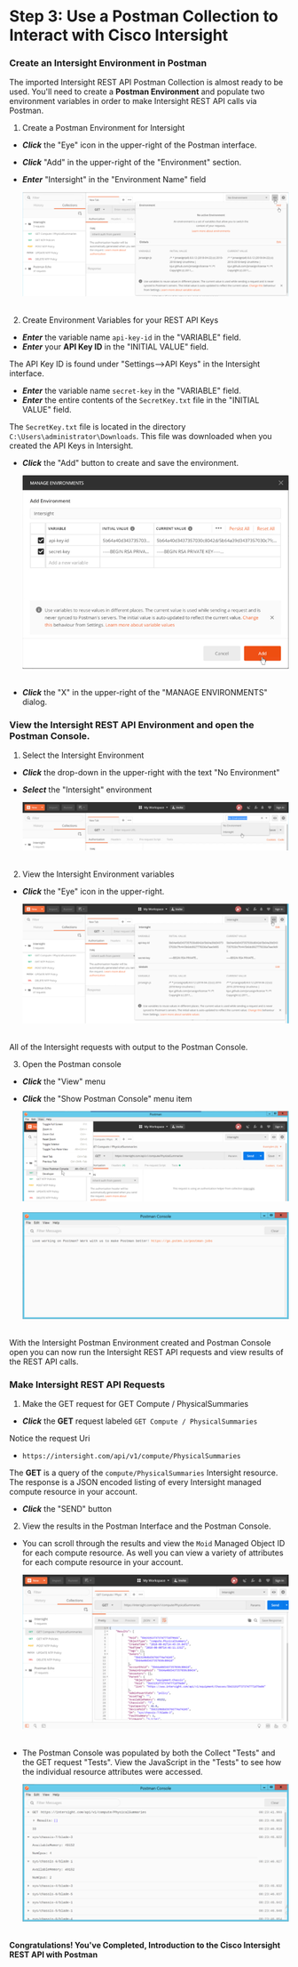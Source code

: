 # Step 3: Use a Postman Collection to Interact with Cisco Intersight

### Create an Intersight Environment in Postman
The imported Intersight REST API Postman Collection is almost ready to be used.  You'll need to create a **Postman Environment** and populate two environment variables in order to make Intersight REST API calls via Postman.

1. Create a Postman Environment for Intersight

  - ***Click*** the "Eye" icon in the upper-right of the Postman interface.
  - ***Click*** "Add" in the upper-right of the "Environment" section.
  - ***Enter*** "Intersight" in the "Environment Name" field

    ![](assets/images/image-26.jpg)<br/><br/>

2. Create Environment Variables for your REST API Keys

  - ***Enter*** the variable name `api-key-id` in the "VARIABLE" field.
  - ***Enter*** your **API Key ID** in the "INITIAL VALUE" field.

  The API Key ID is found under "Settings-->API Keys" in the Intersight interface.

  - ***Enter*** the variable name `secret-key` in the "VARIABLE" field.
  - ***Enter*** the entire contents of the `SecretKey.txt` file in the "INITIAL VALUE" field.

  The `SecretKey.txt` file is located in the directory `C:\Users\administrator\Downloads`. This file was downloaded when you created the API Keys in Intersight.

  - ***Click*** the "Add" button to create and save the environment.

    ![](assets/images/image-27.jpg)<br/><br/>

  - ***Click*** the "X" in the upper-right of the "MANAGE ENVIRONMENTS" dialog.

### View the Intersight REST API Environment and open the Postman Console.

1. Select the Intersight Environment

  - ***Click*** the drop-down in the upper-right with the text "No Environment"
  - ***Select*** the "Intersight" environment

    ![](assets/images/image-28.jpg)<br/><br/>

2. View the Intersight Environment variables

  - ***Click*** the "Eye" icon in the upper-right.

    ![](assets/images/image-29.jpg)<br/><br/>

All of the Intersight requests with output to the Postman Console.

3. Open the Postman console

  - ***Click*** the "View" menu
  - ***Click*** the "Show Postman Console" menu item

    ![](assets/images/image-30.jpg)<br/><br/>
    ![](assets/images/image-31.jpg)<br/><br/>

With the Intersight Postman Environment created and Postman Console open you can now run the Intersight REST API requests and view results of the REST API calls.

### Make Intersight REST API Requests
1. Make the GET request for GET Compute / PhysicalSummaries

  - ***Click*** the **GET** request labeled `GET Compute / PhysicalSummaries`

  Notice the request Uri

  - `https://intersight.com/api/v1/compute/PhysicalSummaries`

  The **GET** is a query of the `compute/PhysicalSummaries` Intersight resource. The response is a JSON encoded listing of every Intersight managed compute resource in your account.

  - ***Click*** the "SEND" button

2. View the results in the Postman Interface and the Postman Console.

  - You can scroll through the results and view the `Moid` Managed Object ID for each compute resource. As well you can view a variety of attributes for each compute resource in your account.

    ![](assets/images/image-32.jpg)<br/><br/>

  - The Postman Console was populated by both the Collect "Tests" and the GET request "Tests". View the JavaScript in the "Tests" to see how the individual resource attributes were accessed. 

    ![](assets/images/image-33.jpg)<br/><br/>

**Congratulations! You've Completed, Introduction to the Cisco Intersight REST API with Postman**
